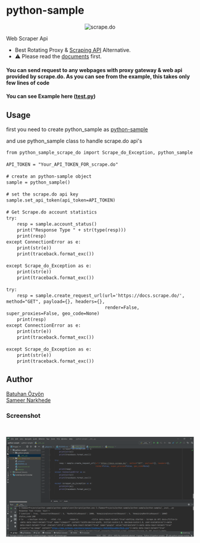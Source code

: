 # python-sample

<p align="center">
    <img src="https://scrape.do/images/logo.png" alt="scrape.do" width="200">
</p>

Web Scraper Api
 - Best Rotating Proxy & [Scraping API](https://scrape.do/) Alternative.
 - :warning: Please read the [documents](https://docs.scrape.do/) first.
 
 #### You can send request to any webpages with proxy gateway & web api provided by scrape.do. As you can see from the example, this takes only few lines of code
 
 #### You can see Example here ([test.py](/test.py))
 
 ## Usage
 
 first you need to create python_sample as [python-sample](/python_sample_scrape_do/__init__.py)
 
 and use python_sample class to handle scrape.do api's
    
    from python_sample_scrape_do import Scrape_do_Exception, python_sample
    
    API_TOKEN = "Your_API_TOKEN_FOR_scrape.do"
    
    # create an python-sample object
    sample = python_sample()
    
    # set the scrape.do api key
    sample.set_api_token(api_token=API_TOKEN)
    
    # Get Scrape.do account statistics
    try:
        resp = sample.account_status()
        print("Response Type " + str(type(resp)))
        print(resp)
    except ConnectionError as e:
        print(str(e))
        print(traceback.format_exc())
    
    except Scrape_do_Exception as e:
        print(str(e))
        print(traceback.format_exc())
    
    try:
        resp = sample.create_request_url(url='https://docs.scrape.do/', method="GET", payload={}, headers={},
                                         render=False, super_proxies=False, geo_code=None)
        print(resp)
    except ConnectionError as e:
        print(str(e))
        print(traceback.format_exc())
    
    except Scrape_do_Exception as e:
        print(str(e))
        print(traceback.format_exc())

## Author

  [Batuhan Özyön](https://github.com/bynf) <br/>
  [Sameer Narkhede](https://github.com/narkhedesam)
  
      
### Screenshot
<br/>

![python-sample](python_sample.png)

<br/><br/>


